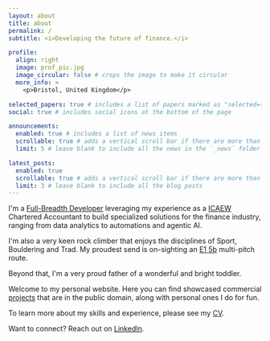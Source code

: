 ```yaml
---
layout: about
title: about
permalink: /
subtitle: <i>Developing the future of finance.</i>

profile:
  align: right
  image: prof_pic.jpg
  image_circular: false # crops the image to make it circular
  more_info: >
    <p>Bristol, United Kingdom</p>

selected_papers: true # includes a list of papers marked as "selected={true}"
social: true # includes social icons at the bottom of the page

announcements:
  enabled: true # includes a list of news items
  scrollable: true # adds a vertical scroll bar if there are more than 3 news items
  limit: 5 # leave blank to include all the news in the `_news` folder

latest_posts:
  enabled: true
  scrollable: true # adds a vertical scroll bar if there are more than 3 new posts items
  limit: 3 # leave blank to include all the blog posts
---
```


I'm a [Full-Breadth Developer](https://justin.searls.co/posts/full-breadth-developers/) leveraging my experience as a [ICAEW](https://www.icaew.com/) Chartered Accountant to build specialized solutions for the finance industry, ranging from data analytics to automations and agentic AI.

I'm also a very keen rock climber that enjoys the disciplines of Sport, Bouldering and Trad. My proudest send is on-sighting an [E1 5b](https://www.ukclimbing.com/logbook/crags/avon_gorge_suspension_bridge_area-47/howhard-29931) multi-pitch route.

Beyond that, I'm a very proud father of a wonderful and bright toddler.

Welcome to my personal website. Here you can find showcased commercial [projects](./projects) that are in the public domain, along with personal ones I do for fun.

To learn more about my skills and experience, please see my [CV](./cv).

Want to connect? Reach out on [LinkedIn](https://uk.linkedin.com/in/williamdunlop).
